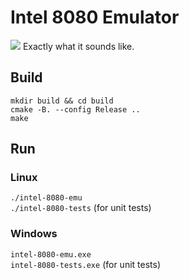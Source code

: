 # Intel 8080 Emulator
<img src = "https://d23gn3985hkc32.cloudfront.net/wp-content/uploads/2020/12/478638-h1.jpg">
Exactly what it sounds like.

## Build
`mkdir build && cd build`  
`cmake -B. --config Release ..`  
`make`

## Run
### Linux
`./intel-8080-emu`  
`./intel-8080-tests` (for unit tests)

### Windows
`intel-8080-emu.exe`  
`intel-8080-tests.exe` (for unit tests)
